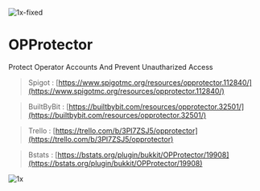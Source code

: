 ![1x-fixed](https://github.com/ka0un/OPProtector/assets/88395585/c3b39431-4b34-4155-b1e3-dc76458472cd)

# OPProtector
Protect Operator Accounts And Prevent Unautharized Access

 > Spigot : [https://www.spigotmc.org/resources/opprotector.112840/](https://www.spigotmc.org/resources/opprotector.112840/)

 > BuiltByBit : [https://builtbybit.com/resources/opprotector.32501/](https://builtbybit.com/resources/opprotector.32501/)

 > Trello : [https://trello.com/b/3Pl7ZSJ5/opprotector](https://trello.com/b/3Pl7ZSJ5/opprotector)

 > Bstats : [https://bstats.org/plugin/bukkit/OPProtector/19908](https://bstats.org/plugin/bukkit/OPProtector/19908)

 ![1x](https://bstats.org/signatures/bukkit/OPProtector.svg)
